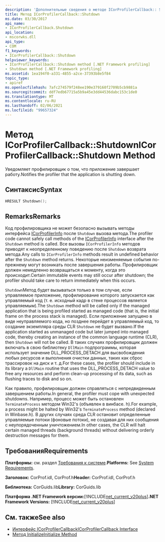 ```yaml
---
description: 'Дополнительные сведения о методе ICorProfilerCallback:: Shutdown'
title: Метод ICorProfilerCallback::Shutdown
ms.date: 03/30/2017
api_name:
- ICorProfilerCallback.Shutdown
api_location:
- mscorwks.dll
api_type:
- COM
f1_keywords:
- ICorProfilerCallback::Shutdown
helpviewer_keywords:
- ICorProfilerCallback::Shutdown method [.NET Framework profiling]
- Shutdown method [.NET Framework profiling]
ms.assetid: 1ea194f0-a331-4855-a2ce-37393b8e5f84
topic_type:
- apiref
ms.openlocfilehash: 7afc274579f248ee190e379160f2709b5cb9881a
ms.sourcegitcommit: ddf7edb67715a5b9a45e3dd44536dabc153c1de0
ms.translationtype: MT
ms.contentlocale: ru-RU
ms.lasthandoff: 02/06/2021
ms.locfileid: "99657324"
---
```

# <a name="icorprofilercallbackshutdown-method"></a><span data-ttu-id="83dcb-103">Метод ICorProfilerCallback::Shutdown</span><span class="sxs-lookup"><span data-stu-id="83dcb-103">ICorProfilerCallback::Shutdown Method</span></span>

<span data-ttu-id="83dcb-104">Уведомляет профилировщик о том, что приложение завершает работу.</span><span class="sxs-lookup"><span data-stu-id="83dcb-104">Notifies the profiler that the application is shutting down.</span></span>  
  
## <a name="syntax"></a><span data-ttu-id="83dcb-105">Синтаксис</span><span class="sxs-lookup"><span data-stu-id="83dcb-105">Syntax</span></span>  
  
```cpp  
HRESULT Shutdown();  
```  
  
## <a name="remarks"></a><span data-ttu-id="83dcb-106">Remarks</span><span class="sxs-lookup"><span data-stu-id="83dcb-106">Remarks</span></span>  

 <span data-ttu-id="83dcb-107">Код профилировщика не может безопасно вызывать методы интерфейса [ICorProfilerInfo](icorprofilerinfo-interface.md) после `Shutdown` вызова метода.</span><span class="sxs-lookup"><span data-stu-id="83dcb-107">The profiler code cannot safely call methods of the [ICorProfilerInfo](icorprofilerinfo-interface.md) interface after the `Shutdown` method is called.</span></span> <span data-ttu-id="83dcb-108">Все вызовы `ICorProfilerInfo` методов приводят к неопределенному поведению после `Shutdown` возврата метода.</span><span class="sxs-lookup"><span data-stu-id="83dcb-108">Any calls to `ICorProfilerInfo` methods result in undefined behavior after the `Shutdown` method returns.</span></span> <span data-ttu-id="83dcb-109">Некоторые неизменяемые события по-прежнему могут возникать после завершения работы. Профилировщик должен немедленно возвращаться к моменту, когда это происходит.</span><span class="sxs-lookup"><span data-stu-id="83dcb-109">Certain immutable events may still occur after shutdown; the profiler should take care to return immediately when this occurs.</span></span>  
  
 <span data-ttu-id="83dcb-110">`Shutdown`Метод будет вызываться только в том случае, если управляемое приложение, профилирование которого запускается как управляемый код (т. е. исходный кадр в стеке процессов является управляемым).</span><span class="sxs-lookup"><span data-stu-id="83dcb-110">The `Shutdown` method will be called only if the managed application that is being profiled started as managed code (that is, the initial frame on the process stack is managed).</span></span> <span data-ttu-id="83dcb-111">Если приложение запущено в виде неуправляемого кода, но позднее перейдет в управляемый код, то создание экземпляра среды CLR `Shutdown` не будет вызвано.</span><span class="sxs-lookup"><span data-stu-id="83dcb-111">If the application started as unmanaged code but later jumped into managed code, thereby creating an instance of the common language runtime (CLR), then `Shutdown` will not be called.</span></span> <span data-ttu-id="83dcb-112">В таких случаях профилировщик должен включать в свою библиотеку `DllMain` подпрограммы, которая использует значение DLL_PROCESS_DETACH для высвобождения любых ресурсов и выполнения очистки данных, таких как сброс трассировок на диск и т. д.</span><span class="sxs-lookup"><span data-stu-id="83dcb-112">For these cases, the profiler should include in its library a `DllMain` routine that uses the DLL_PROCESS_DETACH value to free any resources and perform clean-up processing of its data, such as flushing traces to disk and so on.</span></span>  
  
 <span data-ttu-id="83dcb-113">Как правило, профилировщик должен справляться с непредвиденным завершением работы.</span><span class="sxs-lookup"><span data-stu-id="83dcb-113">In general, the profiler must cope with unexpected shutdowns.</span></span> <span data-ttu-id="83dcb-114">Например, процесс может быть остановлен `TerminateProcess` методом Win32's (объявлен в винбасе. h).</span><span class="sxs-lookup"><span data-stu-id="83dcb-114">For example, a process might be halted by Win32's `TerminateProcess` method (declared in Winbase.h).</span></span> <span data-ttu-id="83dcb-115">В других случаях среда CLR остановит определенные управляемые потоки (фоновые потоки), не создавая для них сообщения с неупорядоченным уничтожением.</span><span class="sxs-lookup"><span data-stu-id="83dcb-115">In other cases, the CLR will halt certain managed threads (background threads) without delivering orderly destruction messages for them.</span></span>  
  
## <a name="requirements"></a><span data-ttu-id="83dcb-116">Требования</span><span class="sxs-lookup"><span data-stu-id="83dcb-116">Requirements</span></span>  

 <span data-ttu-id="83dcb-117">**Платформы:** см. раздел [Требования к системе](../../get-started/system-requirements.md).</span><span class="sxs-lookup"><span data-stu-id="83dcb-117">**Platforms:** See [System Requirements](../../get-started/system-requirements.md).</span></span>  
  
 <span data-ttu-id="83dcb-118">**Заголовок:** CorProf.idl, CorProf.h</span><span class="sxs-lookup"><span data-stu-id="83dcb-118">**Header:** CorProf.idl, CorProf.h</span></span>  
  
 <span data-ttu-id="83dcb-119">**Библиотека:** CorGuids.lib</span><span class="sxs-lookup"><span data-stu-id="83dcb-119">**Library:** CorGuids.lib</span></span>  
  
 <span data-ttu-id="83dcb-120">**Платформа .NET Framework версии:**[!INCLUDE[net_current_v20plus](../../../../includes/net-current-v20plus-md.md)]</span><span class="sxs-lookup"><span data-stu-id="83dcb-120">**.NET Framework Versions:** [!INCLUDE[net_current_v20plus](../../../../includes/net-current-v20plus-md.md)]</span></span>  
  
## <a name="see-also"></a><span data-ttu-id="83dcb-121">См. также</span><span class="sxs-lookup"><span data-stu-id="83dcb-121">See also</span></span>

- [<span data-ttu-id="83dcb-122">Интерфейс ICorProfilerCallback</span><span class="sxs-lookup"><span data-stu-id="83dcb-122">ICorProfilerCallback Interface</span></span>](icorprofilercallback-interface.md)
- [<span data-ttu-id="83dcb-123">Метод Initialize</span><span class="sxs-lookup"><span data-stu-id="83dcb-123">Initialize Method</span></span>](icorprofilercallback-initialize-method.md)
